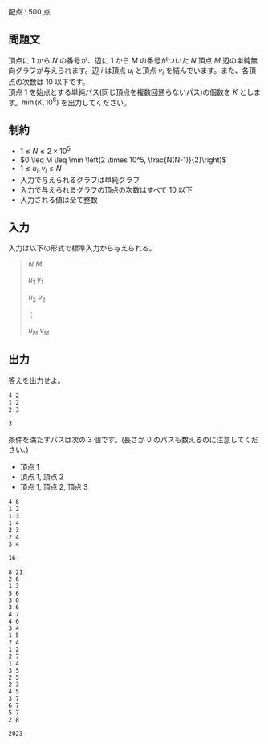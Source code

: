 配点 : $500$ 点

## 問題文

頂点に $1$ から $N$ の番号が、辺に $1$ から $M$ の番号がついた $N$ 頂点 $M$ 辺の単純無向グラフが与えられます。辺 $i$ は頂点 $u_i$ と頂点 $v_i$ を結んでいます。また、各頂点の次数は $10$ 以下です。<br>
頂点 $1$ を始点とする単純パス(同じ頂点を複数回通らないパス)の個数を $K$ とします。$\min(K, 10^6)$ を出力してください。

## 制約

- $1 \leq N \leq 2 \times 10^5$
- $0 \leq M \leq \min \left(2 \times 10^5, \frac{N(N-1)}{2}\right)$
- $1 \leq u_i, v_i \leq N$
- 入力で与えられるグラフは単純グラフ
- 入力で与えられるグラフの頂点の次数はすべて $10$ 以下
- 入力される値は全て整数

## 入力

入力は以下の形式で標準入力から与えられる。

> $N$ $M$
> 
> $u_1$ $v_1$
> 
> $u_2$ $v_2$
> 
> $\vdots$
> 
> $u_M$ $v_M$

## 出力

答えを出力せよ。

```input1
4 2
1 2
2 3
```

```output1
3
```

条件を満たすパスは次の $3$ 個です。(長さが $0$ のパスも数えるのに注意してください。)

- 頂点 $1$
- 頂点 $1$, 頂点 $2$
- 頂点 $1$, 頂点 $2$, 頂点 $3$

```input2
4 6
1 2
1 3
1 4
2 3
2 4
3 4
```

```output2
16
```

```input3
8 21
2 6
1 3
5 6
3 8
3 6
4 7
4 6
3 4
1 5
2 4
1 2
2 7
1 4
3 5
2 5
2 3
4 5
3 7
6 7
5 7
2 8
```

```output3
2023
```